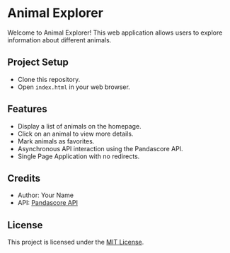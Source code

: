 # Animal Explorer

Welcome to Animal Explorer! This web application allows users to explore information about different animals.

## Project Setup
- Clone this repository.
- Open `index.html` in your web browser.

## Features
- Display a list of animals on the homepage.
- Click on an animal to view more details.
- Mark animals as favorites.
- Asynchronous API interaction using the Pandascore API.
- Single Page Application with no redirects.

## Credits
- Author: Your Name
- API: [Pandascore API](https://developer.pandascore.io/)

## License
This project is licensed under the [MIT License](LICENSE).

